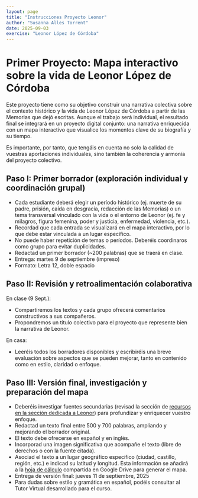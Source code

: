 ```yaml
---
layout: page
title: "Instrucciones Proyecto Leonor"
author: "Susanna Alles Torrent"
date: 2025-09-03
exercise: "Leonor López de Córdoba"
---
```


# Primer Proyecto: Mapa interactivo sobre la vida de Leonor López de Córdoba

Este proyecto tiene como su objetivo construir una narrativa colectiva sobre el contexto histórico y la vida de Leonor López de Córdoba a partir de las Memorias que dejó escritas. Aunque el trabajo será individual, el resultado final se integrará en un proyecto digital conjunto: una narrativa enriquecida con un mapa interactivo que visualice los momentos clave de su biografía y su tiempo. 

Es importante, por tanto, que tengáis en cuenta no solo la calidad de vuestras aportaciones individuales, sino también la coherencia y armonía del proyecto colectivo.

## Paso I: Primer borrador (exploración individual y coordinación grupal)

- Cada estudiante deberá elegir un período histórico (ej. muerte de su padre, prisión, caída en desgracia, redacción de las Memorias) o un tema transversal vinculado con la vida o el entorno de Leonor (ej. fe y milagros, figura femenina, poder y justicia, enfermedad, violencia, etc.).
- Recordad que cada entrada se visualizará en el mapa interactivo, por lo que debe estar vinculada a un lugar específico.
- No puede haber repetición de temas o períodos. Deberéis coordinaros como grupo para evitar duplicidades.
- Redactad un primer borrador (~200 palabras) que se traerá en clase.
- Entrega: martes 9 de septiembre (impreso)
- Formato: Letra 12, doble espacio

## Paso II: Revisión y retroalimentación colaborativa

En clase (9 Sept.): 
- Compartiremos los textos y cada grupo ofrecerá comentarios constructivos a sus compañeros.
- Propondremos un título colectivo para el proyecto que represente bien la narrativa de Leonor. 

En casa: 
- Leeréis todos los borradores disponibles y escribiréis una breve evaluación sobre aspectos que se pueden mejorar, tanto en contenido como en estilo, claridad o enfoque.

## Paso III: Versión final, investigación y preparación del mapa 

- Deberéis investigar fuentes secundarias (revisad la sección de [recursos en la sección dedicada a Leonor](https://dh-miami.github.io/SPA_410_Fall25/leonorlopezdecordoba.html)) para profundizar y enriquecer vuestro enfoque.
- Redactad un texto final entre 500 y 700 palabras, ampliando y mejorando el borrador original.
- El texto debe ofrecerse en español y en inglés. 
- Incorporad una imagen significativa que acompañe el texto (libre de derechos o con la fuente citada).
- Asociad el texto a un lugar geográfico específico (ciudad, castillo, región, etc.) e indicad su latitud y longitud. Esta información se añadirá a la [hoja de cálculo](https://docs.google.com/spreadsheets/d/1umgD4Pp-t0WndBGQ4xmeVaVdvsxtYJnZTHrocTJYtWo/edit?gid=0#gid=0) compartida en Google Drive para generar el mapa.
- Entrega de versión final: jueves 11 de septiembre, 2025
- Para dudas sobre estilo y gramática en español, podéis consultar al Tutor Virtual desarrollado para el curso.

